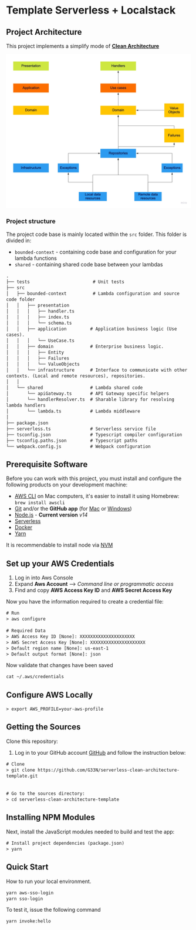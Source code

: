 # Template Serverless + Localstack
## Project Architecture

This project implements a simplify mode of [**Clean Architecture**](https://blog.cleancoder.com/uncle-bob/2012/08/13/the-clean-architecture.html)

![Clean Architecture](./architecture-diagram.jpg)

### Project structure

The project code base is mainly located within the `src` folder. This folder is divided in:

- `bounded-context` - containing code base and configuration for your lambda functions
- `shared` - containing shared code base between your lambdas

```
.
├── tests				         # Unit tests
├── src
│   ├── bounded-context          # Lambda configuration and source code folder
│   │   ├── presentation
│   │   │   ├── handler.ts
│   │   │   ├── index.ts
│   │   │   └── schema.ts
│   │   ├── application         # Application business logic (Use cases).      
│   │   │   └── UseCase.ts
│   │   ├── domain              # Enterprise business logic.
│   │   │   ├── Entity
│   │   │   ├── Failures
│   │   │   └── ValueObjects
│   │   └── infrastructure      # Interface to communicate with other contexts. (Local and remote resources), repositories.
│   │
│   └── shared                  # Lambda shared code
│       └── apiGateway.ts       # API Gateway specific helpers
│       └── handlerResolver.ts  # Sharable library for resolving lambda handlers
│       └── lambda.ts           # Lambda middleware
│
├── package.json
├── serverless.ts               # Serverless service file
├── tsconfig.json               # Typescript compiler configuration
├── tsconfig.paths.json         # Typescript paths
└── webpack.config.js           # Webpack configuration
```

## Prerequisite Software

Before you can work with this project, you must install and configure the following products on your development machine:

- [AWS CLI](https://docs.aws.amazon.com/cli/latest/userguide/install-cliv2.html) on Mac computers, it's easier to install it using Homebrew: `brew install awscli`
- [Git](http://git-scm.com) and/or the **GitHub app** (for [Mac](http://mac.github.com) or [Windows](http://windows.github.com))
- [Node.js](http://nodejs.org) - **Current version** _v14_
- [Serverless](https://www.serverless.com/framework/docs/getting-started/)
- [Docker](https://docs.docker.com/engine/install/)
- [Yarn](https://yarnpkg.com/getting-started/install)

It is recommendable to install node via [NVM](https://github.com/nvm-sh/nvm)

## Set up your AWS Credentials

1. Log in into Aws Console
2. Expand **Aws Account** --> _Command line or programmatic access_
3. Find and copy **AWS Access Key ID** and **AWS Secret Access Key**

Now you have the information required to create a credential file:

```shell
# Run
> aws configure

# Required Data
> AWS Access Key ID [None]: XXXXXXXXXXXXXXXXXXXXX
> AWS Secret Access Key [None]: XXXXXXXXXXXXXXXXXXXXX
> Default region name [None]: us-east-1
> Default output format [None]: json
```

Now validate that changes have been saved

```shell
cat ~/.aws/credentials
```

## Configure AWS Locally

```shell
> export AWS_PROFILE=your-aws-profile
```
## Getting the Sources

Clone this repository:

1. Log in to your GitHub account [GitHub](https://github.com) and follow the instruction below:

```shell
# Clone
> git clone https://github.com/G33N/serverless-clean-architecture-template.git


# Go to the sources directory:
> cd serverless-clean-architecture-template

```

## Installing NPM Modules

Next, install the JavaScript modules needed to build and test the app:

```shell
# Install project dependencies (package.json)
> yarn
```

## Quick Start

How to run your local environment.

```
yarn aws-sso-login
yarn sso-login
```

To test it, issue the following command

```
yarn invoke:hello 
```